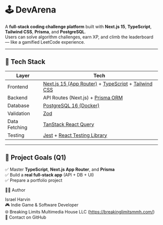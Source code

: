 # 🕹️ DevArena

A **full-stack coding challenge platform** built with **Next.js 15**, **TypeScript**, **Tailwind CSS**, **Prisma**, and **PostgreSQL**.  
Users can solve algorithm challenges, earn XP, and climb the leaderboard — like a gamified LeetCode experience.

---

## 🚀 Tech Stack

| Layer | Tech |
|-------|------|
| Frontend | [Next.js 15 (App Router)](https://nextjs.org/) + [TypeScript](https://www.typescriptlang.org/) + [Tailwind CSS](https://tailwindcss.com/) |
| Backend | API Routes (Next.js) + [Prisma ORM](https://www.prisma.io/) |
| Database | [PostgreSQL 16 (Docker)](https://hub.docker.com/_/postgres) |
| Validation | [Zod](https://zod.dev/) |
| Data Fetching | [TanStack React Query](https://tanstack.com/query/latest) |
| Testing | [Jest](https://jestjs.io/) + [React Testing Library](https://testing-library.com/) |

---

## 🧠 Project Goals (Q1)

✅ Master **TypeScript**, **Next.js App Router**, and **Prisma**  
✅ Build a **real full-stack app** (API + DB + UI)  
✅ Prepare a portfolio project


👨‍💻 Author

Israel Harvin <br>
🎮 Indie Game & Software Developer <br>
🌐 Breaking Limits Multimedia House LLC (https://breakinglimitsmmh.com/) <br>
📧 Contact on GitHub <br>
